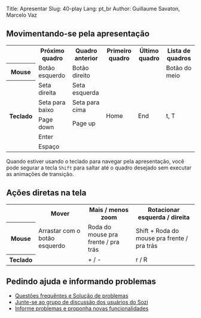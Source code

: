 Title: Apresentar
Slug: 40-play
Lang: pt_br
Author: Guillaume Savaton, Marcelo Vaz


Movimentando-se pela apresentação
---------------------------------

<table>
    <tr>
        <th></th>
        <th>Próximo quadro</th>
        <th>Quadro anterior</th>
        <th>Primeiro quadro</th>
        <th>Último quadro</th>
        <th>Lista de quadros</th>
    </tr>
    <tr>
        <th>Mouse</th>
        <td>Botão esquerdo</td>
        <td>Botão direito</td>
        <td></td>
        <td></td>
        <td>Botão do meio</td>
    </tr>
    <tr>
        <th rowspan="5">Teclado</th>
        <td>Seta direita</td>
        <td>Seta esquerda</td>
        <td rowspan="5">Home</td>
        <td rowspan="5">End</td>
        <td rowspan="5">t, T</td>
    </tr>
    <tr>
        <td>Seta para baixo</td>
        <td>Seta para cima</td>
    </tr>
    <tr>
        <td>Page down</td>
        <td>Page up</td>
    </tr>
    <tr>
        <td>Enter</td>
        <td></td>
    </tr>
    <tr>
        <td>Espaço</td>
        <td></td>
    </tr>
</table>

Quando estiver usando o teclado para navegar pela apresentação, você pode
segurar a tecla `Shift` para saltar até o quadro desejado sem executar as animações de transição.

Ações diretas na tela
---------------------

<table>
    <tr>
        <th></th>
        <th>Mover</th>
        <th>Mais / menos zoom</th>
        <th>Rotacionar esquerda / direita</th>
    </tr>
    <tr>
        <th>Mouse</th>
        <td>Arrastar com o botão esquerdo</td>
        <td>Roda do mouse pra frente / pra trás</td>
        <td>Shift + Roda do mouse pra frente / pra trás</td>
    </tr>
    <tr>
        <th>Teclado</th>
        <td></td>
        <td>+ / -</td>
        <td>r / R</td>
    </tr>
</table>

Pedindo ajuda e informando problemas
------------------------------------

* [Questões frequêntes e Solução de problemas](|filename|faq.md)
* [Junte-se ao grupo de discussão dos usuários do Sozi](http://groups.google.com/group/sozi-users)
* [Informe problemas e proponha novas funcionalidades](http://github.com/senshu/Sozi/issues)
